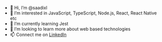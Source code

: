 - 👋 Hi, I’m @saadixl
- 👀 I’m interested in JavaScript, TypeScript, Node.js, React, React Native etc
- 🌱 I’m currently learning Jest
- 💞️ I’m looking to learn more about web based technologies
- 📫 Connect me on [LinkedIn](https://www.linkedin.com/in/saadixl)

<!---
saadixl/saadixl is a ✨ special ✨ repository because its `README.md` (this file) appears on your GitHub profile.
You can click the Preview link to take a look at your changes.
--->
